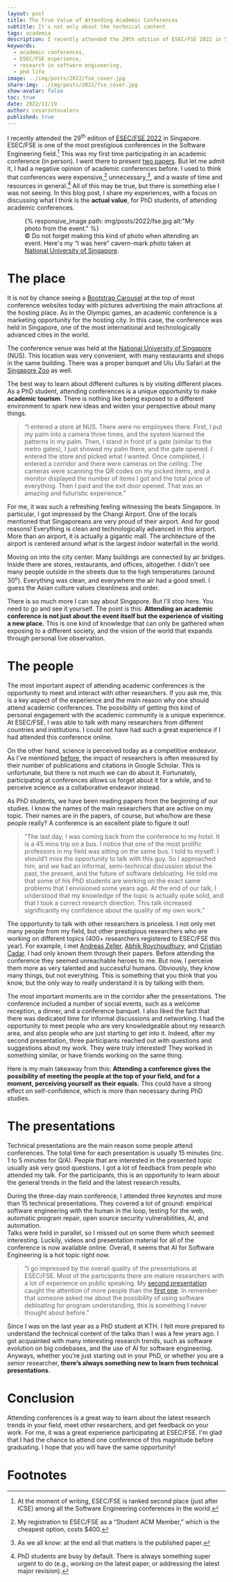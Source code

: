 ```yaml
---
layout: post
title: The True Value of Attending Academic Conferences
subtitle: It's not only about the technical content
tags: academia
description: I recently attended the 29th edition of ESEC/FSE 2022 in Singapore. This was my first time participating in a big academic conference (in real-life). In this blog post, I share my experiences, with a focus on what I think is the actual value of attending these kinds of events. 
keywords:
  - academic conferences,
  - ESEC/FSE experience,
  - research in software engineering,
  - phd life
image: ../img/posts/2022/fse_cover.jpg
share-img: ../img/posts/2022/fse_cover.jpg
show-avatar: false
toc: true
date: 2022/11/19
author: cesarsotovalero
published: true
---
```


I recently attended the 29<sup>th</sup> edition of [ESEC/FSE 2022](https://2022.esec-fse.org/) in Singapore.
ESEC/FSE is one of the most prestigious conferences in the Software Engineering field.[^1]
This was my first time participating in an academic conference (in person).
I went there to present [two papers](https://2022.esec-fse.org/profile/cesarsotovalero). 
But let me admit it, I had a negative opinion of academic conferences before.
I used to think that conferences were expensive,[^2] unnecessary,[^3], and a waste of time and resources in general.[^4]
All of this may be true, but there is something else I was not seeing.
In this blog post, I share my experiences, with a focus on discussing what I think is the **actual value**, for PhD students, of attending academic conferences.

<figure class="jb_picture">
  {% responsive_image path: img/posts/2022/fse.jpg alt:"My photo from the event." %}
  <figcaption class="stroke"> 
    &#169; Do not forget making this kind of photo when attending an event. Here's my “I was here” cavern-mark photo taken at <a href="https://goo.gl/maps/jjdXKbpiXA4Dv1Uf7">National University of Singapore</a>.
  </figcaption>

</figure>

# The place

It is not by chance seeing a [Bootstrap Carousel](https://www.w3schools.com/bootstrap/bootstrap_carousel.asp) at the top of most conference websites today with pictures advertising the main attractions at the hosting place.
As in the Olympic games, an academic conference is a marketing opportunity for the hosting city.
In this case, the conference was held in Singapore, one of the most international and technologically advanced cities in the world.

The conference venue was held at the [National University of Singapore](https://www.nus.edu.sg/) (NUS).
This location was very convenient, with many restaurants and shops in the same building.
There was a proper banquet and Ulu Ulu Safari at the [Singapore Zoo](https://g.page/sg-zoo?share) as well.

The best way to learn about different cultures is by visiting different places.
As a PhD student, attending conferences is a unique opportunity to make **academic tourism**.
There is nothing like being exposed to a different environment to spark new ideas and widen your perspective about many things.


> “I entered a store at NUS. There were no employees there. 
> First, I put my palm into a camera three times, and the system learned the patterns in my palm.
> Then, I stand in front of a gate (similar to the metro gates), I just showed my palm there, and the gate opened. 
> I entered the store and picked what I wanted. Once completed, I entered a corridor and there were cameras on the ceiling.
> The cameras were scanning the QR codes on my picked items, and a monitor displayed the number of items I got and the total price of everything.
> Then I paid and the exit door opened. 
> That was an amazing and futuristic experience.”

For me, it was such a refreshing feeling witnessing the beats Singapore.
In particular, I got impressed by the Changi Airport.
One of the locals mentioned that Singaporeans are very proud of their airport.
And for good reasons!
Everything is clean and technologically advanced in this airport.
More than an airport, it is actually a gigantic mall.
The architecture of the airport is centered around what is the largest indoor waterfall in the world.

Moving on into the city center.
Many buildings are connected by air bridges.
Inside there are stores, restaurants, and offices, altogether.
I didn't see many people outside in the streets due to the high temperatures (around 30<sup>o</sup>).
Everything was clean, and everywhere the air had a good smell.
I guess the Asian culture values cleanliness and order.

There is so much more I can say about Singapore.
But I'll stop here.
You need to go and see it yourself.
The point is this: **Attending an academic conference is not just about the event itself but the experience of visiting a new place.**
This is one kind of knowledge that can only be gathered when exposing to a different society, and the vision of the world that expands through personal live observation.

# The people

The most important aspect of attending academic conferences is the opportunity to meet and interact with other researchers.
If you ask me, this is a key aspect of the experience and the main reason why one should attend academic conferences.
The possibility of getting this kind of personal engagement with the academic community is a unique experience.
At ESEC/FSE, I was able to talk with many researchers from different countries and institutions.
I could not have had such a great experience if I had attended this conference online.

On the other hand, science is perceived today as a competitive endeavor.
As I've mentioned [before](../blog/how-phd-profiles-are-evaluated.html), the impact of researchers is often measured by their number of publications and citations in Google Scholar.
This is unfortunate, but there is not much we can do about it.
Fortunately, participating at conferences allows us forget about it for a while, and to perceive science as a collaborative endeavor instead.

As PhD students, we have been reading papers from the beginning of our studies.
I know the names of the main researchers that are active on my topic.
Their names are in the papers, of course, but who/how are these people really?
A conference is an excellent plate to figure it out!

> “The last day, I was coming back from the conference to my hotel. It is a 45 mins trip on a bus. I notice that one of the most prolific professors in my field was sitting on the same bus. I told to myself: I should’t miss the opportunity to talk with this guy. So I approached him, and we had an informal, semi-technical discussion about the past, the present, and the future of software debloating. He told me that some of his PhD students are working on the exact same problems that I envisioned some years ago. At the end of our talk, I understood that my knowledge of the topic is actually quite solid, and that I took a correct research direction. This talk increased significantly my confidence about the quality of my own work.”

The opportunity to talk with other researchers is priceless.
I not only met many people from my field, but other prestigious researchers who are working on different topics (400+ researchers registered to ESEC/FSE this year).
For example, I met [Andreas Zeller](https://andreas-zeller.info/), [Abhik Roychoudhury](https://abhikrc.com/), and [Cristian Cadar](https://www.doc.ic.ac.uk/~cristic/).
I had only known them through their papers.
Before attending the conference they seemed unreachable heroes to me.
But now, I perceive them more as very talented and successful humans.
Obviously, they know many things, but not everything.
This is something that you think that you know, but the only way to really understand it is by talking with them.

The most important moments are in the corridor after the presentations.
The conference included a number of social events, such as a welcome reception, a dinner, and a conference banquet.
I also liked the fact that there was dedicated time for informal discussions and networking.
I had the opportunity to meet people who are very knowledgeable about my research area, and also people who are just starting to get into it.
Indeed, after my second presentation, three participants reached out with questions and suggestions about my work.
They were truly interested!
They worked in something similar, or have friends working on the same thing.

Here is my main takeaway from this: **Attending a conference gives the possibility of meeting the people at the top of your field, and for a moment, perceiving yourself as their equals.**
This could have a strong effect on self-confidence, which is more than necessary during PhD studies.

# The presentations

Technical presentations are the main reason some people attend conferences.
The total time for each presentation is usually 15 minutes (inc. 1 to 5 minutes for Q/A).
People that are interested in the presented topic usually ask very good questions.
I  got a lot of feedback from people who attended my talk.
For the participants, this is an opportunity to learn about the general trends in the field and the latest research results.

During the three-day main conference, I attended three keynotes and more than 15 technical presentations.
They covered a lot of ground: empirical software engineering with the human in the loop, testing for the web, automatic program repair, open source security vulnerabilities, AI, and automation.  
Talks were held in parallel, so I missed out on some them which seemed interesting.
Luckily, videos and presentation material for all of the conference is now available online.
Overall, it seems that AI for Software Engineering is a hot topic right now.

> “I go impressed by the overall quality of the presentations at ESEC/FSE. 
> Most of the participants there are mature researchers with a lot of experience on public speaking.
> My [second presentation](https://youtu.be/HXj2B8eHmt4) caught the attention of more people than the [first one](https://youtu.be/cePEl485E_s).
> In remember that someone asked me about the possibility of using software debloating for program understanding, this is something I never thought about before.”

Since I was on the last year as a PhD student at KTH.
I felt more prepared to understand the technical content of the talks than I was a few years ago.
I got acquainted with many interesting research trends, such as software evolution on big codebases, and the use of AI for software engineering.
Anyways, whether you’re just starting out in your PhD, or whether you are a senior researcher, **there’s always something new to learn from technical presentations**.

# Conclusion

Attending conferences is a great way to learn about the latest research trends in your field, meet other researchers, and get feedback on your work.
For me, it was a great experience participating at ESEC/FSE.
I'm glad that I had the chance to attend one conference of this magnitude before graduating.
I hope that you will have the same opportunity!

# Footnotes

[^1]: At the moment of writing, ESEC/FSE is ranked second place (just after ICSE) among all the Software Engineering conferences in the world. 

[^2]: My registration to ESEC/FSE as a “Student ACM Member,” which is the cheapest option, costs $400.

[^3]: As we all know: at the end all that matters is the published paper.

[^4]: PhD students are busy by default. There is always something super urgent to do (e.g., working on the latest paper, or addressing the latest major revision).